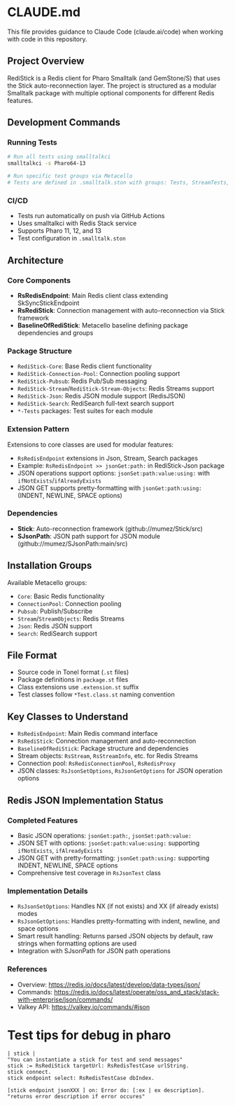 # CLAUDE.md

This file provides guidance to Claude Code (claude.ai/code) when working with code in this repository.

## Project Overview

RediStick is a Redis client for Pharo Smalltalk (and GemStone/S) that uses the Stick auto-reconnection layer. The project is structured as a modular Smalltalk package with multiple optional components for different Redis features.

## Development Commands

### Running Tests
```bash
# Run all tests using smalltalkci
smalltalkci -s Pharo64-13

# Run specific test groups via Metacello
# Tests are defined in .smalltalk.ston with groups: Tests, StreamTests, StreamObjectsTests, SearchTests, JsonTests
```

### CI/CD
- Tests run automatically on push via GitHub Actions
- Uses smalltalkci with Redis Stack service
- Supports Pharo 11, 12, and 13
- Test configuration in `.smalltalk.ston`

## Architecture

### Core Components
- **RsRedisEndpoint**: Main Redis client class extending SkSyncStickEndpoint
- **RsRediStick**: Connection management with auto-reconnection via Stick framework
- **BaselineOfRediStick**: Metacello baseline defining package dependencies and groups

### Package Structure
- `RediStick-Core`: Base Redis client functionality
- `RediStick-Connection-Pool`: Connection pooling support
- `RediStick-Pubsub`: Redis Pub/Sub messaging
- `RediStick-Stream`/`RediStick-Stream-Objects`: Redis Streams support
- `RediStick-Json`: Redis JSON module support (RedisJSON)
- `RediStick-Search`: RediSearch full-text search support
- `*-Tests` packages: Test suites for each module

### Extension Pattern
Extensions to core classes are used for modular features:
- `RsRedisEndpoint` extensions in Json, Stream, Search packages
- Example: `RsRedisEndpoint >> jsonGet:path:` in RediStick-Json package
- JSON operations support options: `jsonSet:path:value:using:` with `ifNotExists`/`ifAlreadyExists`
- JSON GET supports pretty-formatting with `jsonGet:path:using:` (INDENT, NEWLINE, SPACE options)

### Dependencies
- **Stick**: Auto-reconnection framework (github://mumez/Stick/src)
- **SJsonPath**: JSON path support for JSON module (github://mumez/SJsonPath:main/src)

## Installation Groups
Available Metacello groups:
- `Core`: Basic Redis functionality
- `ConnectionPool`: Connection pooling
- `Pubsub`: Publish/Subscribe
- `Stream`/`StreamObjects`: Redis Streams
- `Json`: Redis JSON support
- `Search`: RediSearch support

## File Format
- Source code in Tonel format (`.st` files)
- Package definitions in `package.st` files
- Class extensions use `.extension.st` suffix
- Test classes follow `*Test.class.st` naming convention

## Key Classes to Understand
- `RsRedisEndpoint`: Main Redis command interface
- `RsRediStick`: Connection management and auto-reconnection
- `BaselineOfRediStick`: Package structure and dependencies
- Stream objects: `RsStream`, `RsStreamInfo`, etc. for Redis Streams
- Connection pool: `RsRedisConnectionPool`, `RsRedisProxy`
- JSON classes: `RsJsonSetOptions`, `RsJsonGetOptions` for JSON operation options

## Redis JSON Implementation Status

### Completed Features
- Basic JSON operations: `jsonGet:path:`, `jsonSet:path:value:`
- JSON SET with options: `jsonSet:path:value:using:` supporting `ifNotExists`, `ifAlreadyExists`
- JSON GET with pretty-formatting: `jsonGet:path:using:` supporting INDENT, NEWLINE, SPACE options
- Comprehensive test coverage in `RsJsonTest` class

### Implementation Details
- `RsJsonSetOptions`: Handles NX (if not exists) and XX (if already exists) modes
- `RsJsonGetOptions`: Handles pretty-formatting with indent, newline, and space options
- Smart result handling: Returns parsed JSON objects by default, raw strings when formatting options are used
- Integration with SJsonPath for JSON path operations

### References
- Overview: https://redis.io/docs/latest/develop/data-types/json/
- Commands: https://redis.io/docs/latest/operate/oss_and_stack/stack-with-enterprise/json/commands/
- Valkey API: https://valkey.io/commands/#json


# Test tips for debug in pharo

```smalltalk
| stick |
"You can instantiate a stick for test and send messages" 
stick := RsRediStick targetUrl: RsRedisTestCase urlString.
stick connect.
stick endpoint select: RsRedisTestCase dbIndex.

[stick endpoint jsonXXX ] on: Error do: [:ex | ex description]. "returns error description if error occures"
```